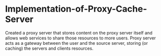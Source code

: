 # Implementation-of-Proxy-Cache-Server
 Created a proxy server that stores content on the proxy server itself and allows web services to share those resources to more users. Proxy server acts as a gateway between the user and the source server, storing (or caching) the servers and clients resources.
